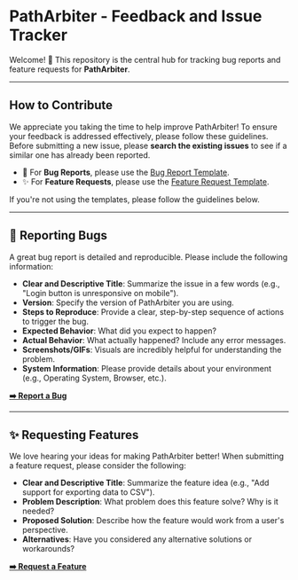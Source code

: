 # PathArbiter - Feedback and Issue Tracker

Welcome! 👋 This repository is the central hub for tracking bug reports and feature requests for **PathArbiter**.

---

## How to Contribute

We appreciate you taking the time to help improve PathArbiter! To ensure your feedback is addressed effectively, please follow these guidelines. Before submitting a new issue, please **search the existing issues** to see if a similar one has already been reported.

* 🐞 For **Bug Reports**, please use the [Bug Report Template](https://github.com/2x2connect/PathArbiter/issues/new?assignees=&labels=bug&template=bug_report.md).
* ✨ For **Feature Requests**, please use the [Feature Request Template](https://github.com/2x2connect/PathArbiter/issues/new?assignees=&labels=enhancement&template=feature_request.md).

If you're not using the templates, please follow the guidelines below.

---

## 🐞 Reporting Bugs

A great bug report is detailed and reproducible. Please include the following information:

* **Clear and Descriptive Title**: Summarize the issue in a few words (e.g., "Login button is unresponsive on mobile").
* **Version**: Specify the version of PathArbiter you are using.
* **Steps to Reproduce**: Provide a clear, step-by-step sequence of actions to trigger the bug.
* **Expected Behavior**: What did you expect to happen?
* **Actual Behavior**: What actually happened? Include any error messages.
* **Screenshots/GIFs**: Visuals are incredibly helpful for understanding the problem.
* **System Information**: Please provide details about your environment (e.g., Operating System, Browser, etc.).

[**➡️ Report a Bug**](https://github.com/2x2connect/PathArbiter/issues/new?assignees=&labels=bug&template=bug_report.md)

---

## ✨ Requesting Features

We love hearing your ideas for making PathArbiter better! When submitting a feature request, please consider the following:

* **Clear and Descriptive Title**: Summarize the feature idea (e.g., "Add support for exporting data to CSV").
* **Problem Description**: What problem does this feature solve? Why is it needed?
* **Proposed Solution**: Describe how the feature would work from a user's perspective.
* **Alternatives**: Have you considered any alternative solutions or workarounds?

[**➡️ Request a Feature**](https://github.com/2x2connect/PathArbiter/issues/new?assignees=&labels=enhancement&template=feature_request.md)

